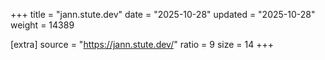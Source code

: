 +++
title = "jann.stute.dev"
date = "2025-10-28"
updated = "2025-10-28"
weight = 14389

[extra]
source = "https://jann.stute.dev/"
ratio = 9
size = 14
+++
